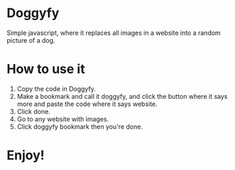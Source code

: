 # Doggyfy
Simple javascript, where it replaces all images in a website into a random picture of a dog.


# How to use it
1. Copy the code in Doggyfy.
2. Make a bookmark and call it doggyfy, and click the button where it says more and paste the code where it says website.
3. Click done. 
4. Go to any website with images.
5. Click doggyfy bookmark then you're done.

# Enjoy!
